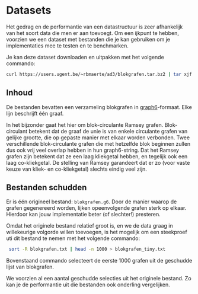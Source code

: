 # Datasets

Het gedrag en de performantie van een datastructuur is zeer afhankelijk van het soort data die men er aan toevoegt. Om een ijkpunt te hebben, voorzien we een dataset met bestanden die je kan gebruiken om je implementaties mee te testen en te benchmarken.

Je kan deze dataset downloaden en uitpakken met het volgende commando:

```bash
curl https://users.ugent.be/~rbmaerte/ad3/blokgrafen.tar.bz2 | tar xjf -
```

## Inhoud

De bestanden bevatten een verzameling blokgrafen in [graph6](https://users.cecs.anu.edu.au/~bdm/data/formats.txt)-formaat. Elke lijn beschrijft één graaf.

In het bijzonder gaat het hier om blok-circulante Ramsey grafen. Blok-circulant betekent dat de graaf de unie is van enkele circulante grafen van gelijke grootte, die op gepaste manier met elkaar worden verbonden. Twee verschillende blok-circulante grafen die met hetzelfde blok beginnen zullen dus ook vrij veel overlap hebben in hun graph6-string.
Dat het Ramsey grafen zijn betekent dat ze een laag kliekgetal hebben, en tegelijk ook een laag co-kliekgetal. De stelling van Ramsey garandeert dat er zo (voor vaste keuze van kliek- en co-kliekgetal) slechts eindig veel zijn.

## Bestanden schudden

Er is één origineel bestand: `blokgrafen.g6`. Door de manier waarop de grafen gegenereerd worden, lijken opeenvolgende grafen sterk op elkaar. Hierdoor kan jouw implementatie beter (of slechter!) presteren.

Omdat het originele bestand relatief groot is, en we de data graag in willekeurige volgorde willen toevoegen, is het mogelijk om een steekproef uti dit bestand te nemen met het volgende commando:

```bash
 sort -R blokgrafen.txt | head -n 1000 > blokgrafen_tiny.txt
 ```

 Bovenstaand commando selecteert de eerste 1000 grafen uit de geschudde lijst van blokgrafen.

 We voorzien al een aantal geschudde selecties uit het originele bestand. Zo kan je de performantie uit die bestanden ook onderling vergelijken.

